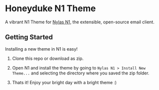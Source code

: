 
# Honeyduke N1 Theme
A vibrant N1 Theme for [Nylas N1](http://www.nylas.com/n1), the extensible, open-source email client.

## Getting Started
Installing a new theme in N1 is easy!

1. Clone this repo or download as zip. 

2. Open N1 and install the theme by going to `Nylas N1 > Install New Theme...` and selecting the directory where you saved the zip folder.

3. Thats it! Enjoy your bright day with a bright theme :) 

